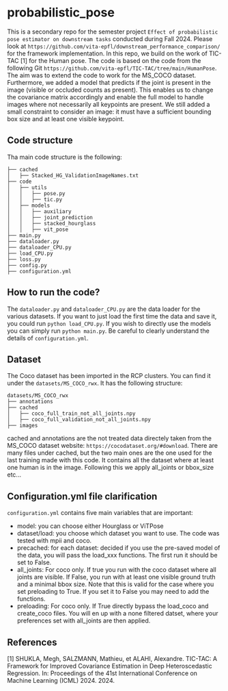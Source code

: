 # probabilistic_pose

This is a secondary repo for the semester project `Effect of probabilistic pose estimator on downstream tasks` conducted during Fall 2024. Please look at `https://github.com/vita-epfl/downstream_performance_comparison/` for the framework implementation. In this repo, we build on the work of TIC-TAC [1] for the Human pose. The code is based on the code from the following Git `https://github.com/vita-epfl/TIC-TAC/tree/main/HumanPose`.
The aim was to extend the code to work for the MS_COCO dataset. Furthermore, we added a model that predicts if the joint is present in the image (visible or occluded counts as present). This enables us to change the covariance matrix accordingly and enable the full model to handle images where not necessarily all keypoints are present. We still added a small constraint to consider an image: it must have a sufficient bounding box size and at least one visible keypoint.

## Code structure

Tha main code structure is the following:
```
├── cached
│   ├── Stacked_HG_ValidationImageNames.txt
├── code
│   ├── utils
│   │   ├── pose.py
│   │   ├── tic.py
│   ├── models
│   │   ├── auxiliary
│   │   ├── joint_prediction
│   │   ├── stacked_hourglass
│   │   ├── vit_pose
├── main.py
├── dataloader.py
├── dataloader_CPU.py
├── load_CPU.py
├── loss.py
├── config.py
├── configuration.yml
```

## How to run the code?
The `dataloader.py` and `dataloader_CPU.py` are the data loader for the various datasets. If you want to just load the first time the data and save it, you could run  `python load_CPU.py`. If you wish to directly use the models you can simply run `python main.py`. Be careful to clearly understand the details of `configuration.yml`.

## Dataset

The Coco dataset has been imported in the RCP clusters. You can find it under the `datasets/MS_COCO_rwx`. It has the following structure:
```
datasets/MS_COCO_rwx
├── annotations
├── cached
│   ├── coco_full_train_not_all_joints.npy
│   ├── coco_full_validation_not_all_joints.npy
├── images
```

cached and annotations are the not treated data directely taken from the MS_COCO dataset website: `https://cocodataset.org/#download`. There are many files under cached, but the two main ones are the one used for the last training made with this code. It contains all the dataset where at least one human is in the image. Following this we apply all_joints or bbox_size etc...

## Configuration.yml file clarification

`configuration.yml` contains five main variables that are important:
* model: you can choose either Hourglass or ViTPose
* dataset/load: you choose which dataset you want to use. The code was tested with mpii and coco.
* precached: for each dataset: decided if you use the pre-saved model of the data, you will pass the load_xxx functions. The first run it should be set to False.
* all_joints: For coco only. If true you run with the coco dataset where all joints are visible. If False, you run with at least one visible ground truth and a minimal bbox size. Note that this is valid for the case where you set preloading to True. If you set it to False you may need to add the functions.
* preloading: For coco only. If True directly bypass the load_coco and create_coco files. You will en up with a none filtered datset, where your preferences set with all_joints are then applied.
  
## References
[1] SHUKLA, Megh, SALZMANN, Mathieu, et ALAHI, Alexandre. TIC-TAC: A Framework for Improved Covariance Estimation in Deep Heteroscedastic Regression. In: Proceedings of the 41st International Conference on Machine Learning (ICML) 2024. 2024.
